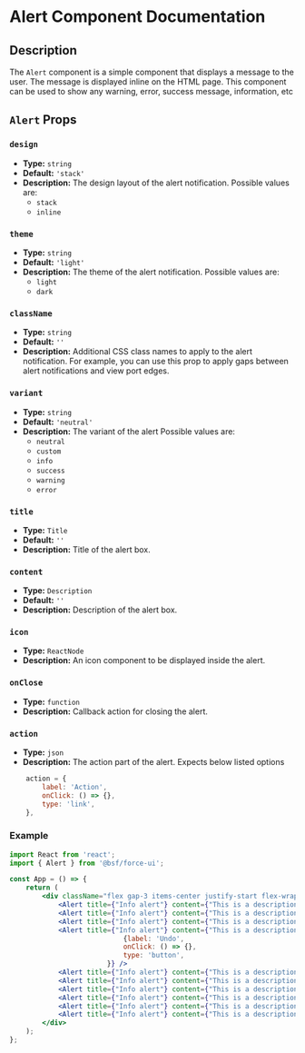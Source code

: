 # Alert Component Documentation

## Description

The `Alert` component is a simple component that displays a message to the user. The message is displayed inline on the HTML page. This component can be used to show any warning, error, success message, information, etc

## `Alert` Props

### `design`
- **Type:** `string`
- **Default:** `'stack'`
- **Description:** The design layout of the alert notification. Possible values are: 
    - `stack` 
    - `inline`

### `theme`
- **Type:** `string`
- **Default:** `'light'`
- **Description:** The theme of the alert notification. Possible values are: 
    - `light`
    - `dark`

### `className`
- **Type:** `string`
- **Default:** `''`
- **Description:** Additional CSS class names to apply to the alert notification. For example, you can use this prop to apply gaps between alert notifications and view port edges.

### `variant`
- **Type:** `string`
- **Default:** `'neutral'`
- **Description:** The variant of the alert Possible values are: 
    - `neutral`
    - `custom`
    - `info`
    - `success`
    - `warning`
    - `error`

### `title`
- **Type:** `Title`
- **Default:** `''`
- **Description:** Title of the alert box.

### `content`
- **Type:** `Description`
- **Default:** `''`
- **Description:** Description of the alert box.

### `icon`
- **Type:** `ReactNode`
- **Description:** An icon component to be displayed inside the alert.

### `onClose`
- **Type:** `function`
- **Description:** Callback action for closing the alert.

### `action`
- **Type:** `json`
- **Description:** The action part of the alert. Expects below listed options
```jsx
	action = {
		label: 'Action',
		onClick: () => {},
		type: 'link',
	},
```

### Example

```jsx
import React from 'react';
import { Alert } from '@bsf/force-ui';

const App = () => {
    return (
        <div className="flex gap-3 items-center justify-start flex-wrap m-4 p-4">
            <Alert title={"Info alert"} content={"This is a description"} variant="error" />
            <Alert title={"Info alert"} content={"This is a description"} variant="warning" />
            <Alert title={"Info alert"} content={"This is a description"} variant="success" />
            <Alert title={"Info alert"} content={"This is a description"} design={"stack"} variant="info" action={
                            {label: 'Undo',
                            onClick: () => {},
                            type: 'button',
                        }} />
            <Alert title={"Info alert"} content={"This is a description"} variant="neutral" />
            <Alert title={"Info alert"} content={"This is a description"} theme={"dark"} variant="error" />
            <Alert title={"Info alert"} content={"This is a description"} theme={"dark"} variant="warning" />
            <Alert title={"Info alert"} content={"This is a description"} theme={"dark"} variant="success" />
            <Alert title={"Info alert"} content={"This is a description"} theme={"dark"} variant="info" />
            <Alert title={"Info alert"} content={"This is a description"} theme={"dark"} variant="neutral" />
        </div>
    );
};

```
